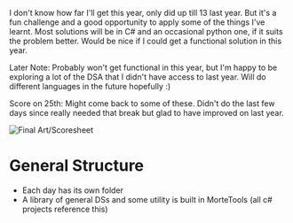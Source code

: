 I don't know how far I'll get this year, only did up till 13 last year. But it's a fun challenge and a good opportunity to apply some of the things I've learnt. Most solutions will be in C# and an occasional python one, if it suits the problem better. Would be nice if I could get a functional solution in this year.

Later Note: Probably won't get functional in this year, but I'm happy to be exploring a lot of the DSA that I didn't have access to last year. Will do different languages in the future hopefully :)

Score on 25th: Might come back to some of these. Didn't do the last few days since really needed that break but glad to have improved on last year.

![Final Art/Scoresheet](https://i.imgur.com/9eFkN7h.png)

# General Structure
- Each day has its own folder
- A library of general DSs and some utility is built in MorteTools (all c# projects reference this)

